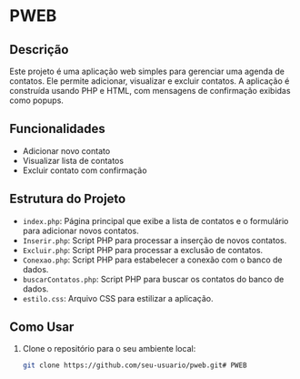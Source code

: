 # PWEB

## Descrição
Este projeto é uma aplicação web simples para gerenciar uma agenda de contatos. Ele permite adicionar, visualizar e excluir contatos. A aplicação é construída usando PHP e HTML, com mensagens de confirmação exibidas como popups.

## Funcionalidades
- Adicionar novo contato
- Visualizar lista de contatos
- Excluir contato com confirmação

## Estrutura do Projeto
- `index.php`: Página principal que exibe a lista de contatos e o formulário para adicionar novos contatos.
- `Inserir.php`: Script PHP para processar a inserção de novos contatos.
- `Excluir.php`: Script PHP para processar a exclusão de contatos.
- `Conexao.php`: Script PHP para estabelecer a conexão com o banco de dados.
- `buscarContatos.php`: Script PHP para buscar os contatos do banco de dados.
- `estilo.css`: Arquivo CSS para estilizar a aplicação.

## Como Usar
1. Clone o repositório para o seu ambiente local:
   ```sh
   git clone https://github.com/seu-usuario/pweb.git# PWEB